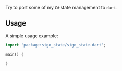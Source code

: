 Try to port some of my `C#` state management to `dart`. 

## Usage

A simple usage example:

```dart
import 'package:sigo_state/sigo_state.dart';

main() {
  
}
```

